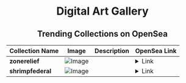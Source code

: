 <div align="center">

# Digital Art Gallery

## Trending Collections on OpenSea

| Collection Name                       | Image                                                                                     | Description                       | OpenSea Link                                                                                          |
|---------------------------------------|-------------------------------------------------------------------------------------------|-----------------------------------|--------------------------------------------------------------------------------------------------------|
| **zonerelief** | ![Image](https://i.seadn.io/s/raw/files/4f8768bdf1537e97359bd89e53d6ea86.png?w=500&auto=format?w=200&auto=format) |  | <details><summary>Link</summary>[zonerelief](https://opensea.io/collection/zonerelief)</details> |
| **shrimpfederal** | ![Image](https://i.seadn.io/s/raw/files/29872c6058ee77704bbcc54844329683.png?w=500&auto=format?w=200&auto=format) |  | <details><summary>Link</summary>[shrimpfederal](https://opensea.io/collection/shrimpfederal)</details> |

</div>